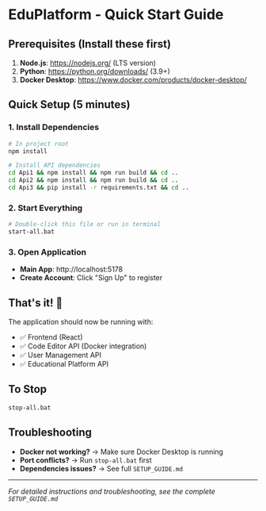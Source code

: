 # EduPlatform - Quick Start Guide

## Prerequisites (Install these first)
1. **Node.js**: https://nodejs.org/ (LTS version)
2. **Python**: https://python.org/downloads/ (3.9+)
3. **Docker Desktop**: https://www.docker.com/products/docker-desktop/

## Quick Setup (5 minutes)

### 1. Install Dependencies
```bash
# In project root
npm install

# Install API dependencies
cd Api1 && npm install && npm run build && cd ..
cd Api2 && npm install && npm run build && cd ..
cd Api3 && pip install -r requirements.txt && cd ..
```

### 2. Start Everything
```bash
# Double-click this file or run in terminal
start-all.bat
```

### 3. Open Application
- **Main App**: http://localhost:5178
- **Create Account**: Click "Sign Up" to register

## That's it! 🎉

The application should now be running with:
- ✅ Frontend (React)
- ✅ Code Editor API (Docker integration)  
- ✅ User Management API
- ✅ Educational Platform API

## To Stop
```bash
stop-all.bat
```

## Troubleshooting
- **Docker not working?** → Make sure Docker Desktop is running
- **Port conflicts?** → Run `stop-all.bat` first
- **Dependencies issues?** → See full `SETUP_GUIDE.md`

---
*For detailed instructions and troubleshooting, see the complete `SETUP_GUIDE.md`*
